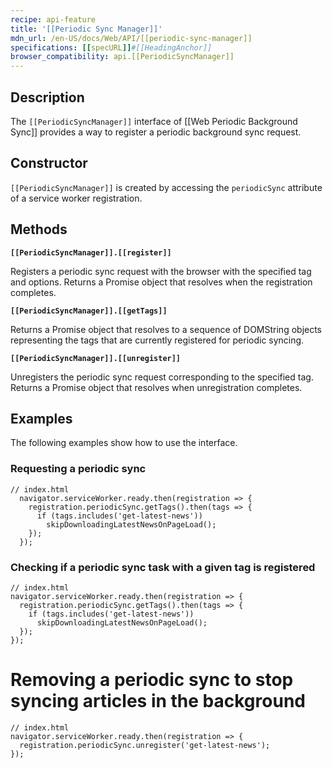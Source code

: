 ```yaml
---
recipe: api-feature
title: '[[Periodic Sync Manager]]'
mdn_url: /en-US/docs/Web/API/[[periodic-sync-manager]]
specifications: [[specURL]]#[[HeadingAnchor]]
browser_compatibility: api.[[PeriodicSyncManager]]
---
```


## Description

The `[[PeriodicSyncManager]]` interface of [[Web Periodic Background Sync]] provides a way to
register a periodic background sync request.

## Constructor

`[[PeriodicSyncManager]]` is created by accessing the `periodicSync` attribute of a service worker
registration.

## Methods

**`[[PeriodicSyncManager]].[[register]]`**

Registers a periodic sync request with the browser with the specified tag and options. Returns a
Promise object that resolves when the registration completes.

**`[[PeriodicSyncManager]].[[getTags]]`**

Returns a Promise object that resolves to a sequence of DOMString objects representing the tags
that are currently registered for periodic syncing.

**`[[PeriodicSyncManager]].[[unregister]]`**

Unregisters the periodic sync request corresponding to the specified tag. Returns a Promise object
that resolves when unregistration completes.

## Examples

The following examples show how to use the interface.

### Requesting a periodic sync
```
// index.html
  navigator.serviceWorker.ready.then(registration => {
    registration.periodicSync.getTags().then(tags => {
      if (tags.includes('get-latest-news'))
        skipDownloadingLatestNewsOnPageLoad();
    });  
  });

```

### Checking if a periodic sync task with a given tag is registered
```
// index.html
navigator.serviceWorker.ready.then(registration => {
  registration.periodicSync.getTags().then(tags => {
    if (tags.includes('get-latest-news'))
      skipDownloadingLatestNewsOnPageLoad();
  });  
});
```

# Removing a periodic sync to stop syncing articles in the background
```
// index.html
navigator.serviceWorker.ready.then(registration => {
  registration.periodicSync.unregister('get-latest-news');
});
```
